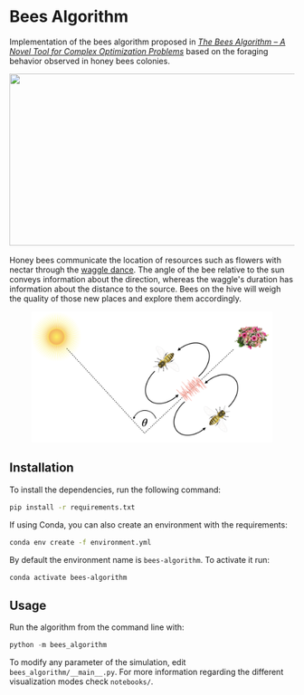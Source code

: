 # Bees Algorithm
Implementation of the bees algorithm proposed in [_The Bees Algorithm – A Novel Tool for Complex Optimization Problems_](http://beesalgorithmsite.altervista.org/2006_-_The_Bees_Algorithm_A_Novel_Tool_for_Complex_Optimisation_Problems.pdf) based on the foraging behavior observed in honey bees colonies.

<p align="center">
    <img width="512" height="304" src="images/ba.gif">
</p>

Honey bees communicate the location of resources such as flowers with nectar through the [waggle dance](https://www.youtube.com/watch?v=LU_KD1enR3Q). The angle of the bee relative to the sun conveys information about the direction, whereas the waggle's duration has information about the distance to the source. Bees on the hive will weigh the quality of those new places and explore them accordingly.

<p align="center">
    <img width="426" height="232" src="images/waggle_dance.png">
</p>


## Installation

To install the dependencies, run the following command:

```bash
pip install -r requirements.txt
```

If using Conda, you can also create an environment with the requirements:

```bash
conda env create -f environment.yml
```

By default the environment name is `bees-algorithm`. To activate it run:

```bash
conda activate bees-algorithm
```



## Usage

Run the algorithm from the command line with:

```python
python -m bees_algorithm
```

To modify any parameter of the simulation, edit `bees_algorithm/__main__.py`. For more information regarding the different visualization modes check `notebooks/`.


